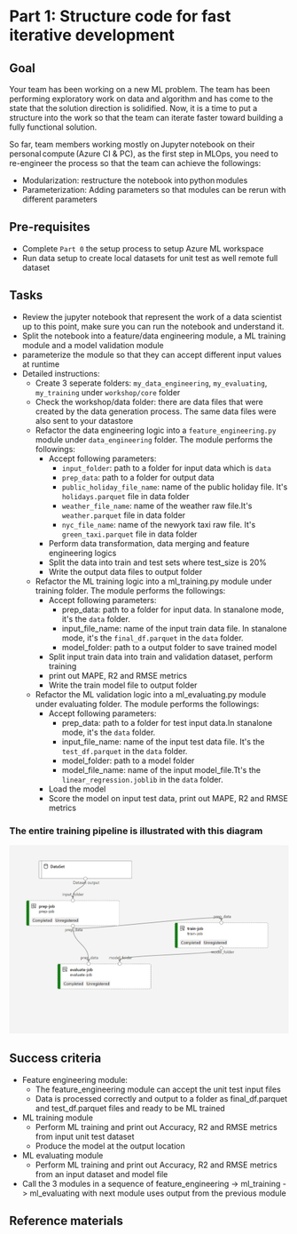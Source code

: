 
# Part 1: Structure code for fast iterative development

## Goal 
Your team has been working on a new ML problem. The team has been performing exploratory work on data and algorithm and has come to the state that the solution direction is solidified. Now, it is a time to put a structure into the work so that the team can iterate faster toward building a fully functional solution.   

So far, team members working mostly on Jupyter notebook on their personal compute (Azure CI & PC), as the first step in MLOps, you need to re-engineer the process so that the team can achieve the followings:  

- Modularization: restructure the notebook into python modules
- Parameterization: Adding parameters so that modules can be rerun with different parameters 

## Pre-requisites
- Complete `Part 0` the setup process to setup Azure ML workspace
- Run data setup to create local datasets for unit test as well remote full dataset

## Tasks
- Review the jupyter notebook that represent the work of a data scientist up to this point, make sure you can run the notebook and understand it. 
- Split the notebook into a feature/data engineering module, a ML training module and a model validation module 
- parameterize the module so that they can accept different input values at runtime
- Detailed instructions:
    - Create 3 seperate folders: ```my_data_engineering```, ```my_evaluating```, ```my_training``` under ```workshop/core``` folder
    - Check the workshop/data folder: there are data files that were created by the data generation process. The same data files were also sent to your datastore 
    - Refactor the data engineering logic into a ```feature_engineering.py``` module under ```data_engineering``` folder. The module performs the followings:
        - Accept following parameters:
            - ```input_folder```: path to a folder for input data which is ```data```
            - ```prep_data```: path to a folder for output data
            - ```public_holiday_file_name```: name of the public holiday file. It's ```holidays.parquet``` file in data folder
            - ```weather_file_name```: name of the weather raw file.It's ```weather.parquet``` file in data folder
            - ```nyc_file_name```: name of the newyork taxi raw file. It's ```green_taxi.parquet``` file in data folder
        - Perform data transformation, data merging and feature engineering logics 
        - Split the data into train and test sets where test_size is 20%
        - Write the output data files to output folder
    - Refactor the ML training logic into a ml_training.py module under training folder. The module performs the followings:
        - Accept following parameters:
            - prep_data: path to a folder for input data. In stanalone mode, it's the ```data``` folder.
            - input_file_name: name of the input train data file. In stanalone mode, it's the ```final_df.parquet``` in the ```data``` folder.
            - model_folder: path to a output folder to save trained model
        - Split input train data into train and validation dataset, perform training  
        - print out MAPE, R2 and RMSE metrics
        - Write the train model file to output folder
    - Refactor the ML validation logic into a ml_evaluating.py module under evaluating folder. The module performs the followings:
        - Accept following parameters:
            - prep_data: path to a folder for test input data.In stanalone mode, it's the ```data``` folder.
            - input_file_name: name of the input test data file. It's the ```test_df.parquet``` in the ```data``` folder.
            - model_folder: path to a model folder 
            - model_file_name: name of the input model_file.Tt's the ```linear_regression.joblib``` in the ```data``` folder.
        - Load the model 
        - Score the model on input test data, print out MAPE, R2 and RMSE metrics


### The entire training pipeline is illustrated with this diagram

![training_pipeline](images/training_pipeline.png)



## Success criteria
- Feature engineering module:
    - The feature_engineering module can accept the unit test input files 
    - Data is processed correctly and output to a folder as final_df.parquet and test_df.parquet files and ready to be ML trained
- ML training module
    - Perform ML training and print out Accuracy, R2 and RMSE metrics from input unit test dataset
    - Produce the model at the output location
- ML evaluating module
    -  Perform ML training and print out Accuracy, R2 and RMSE metrics from an input dataset and model file
- Call the 3 modules in a sequence of feature_engineering -> ml_training -> ml_evaluating with next module uses output from the previous module


## Reference materials

